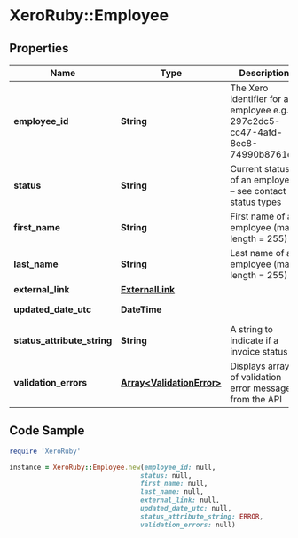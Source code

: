 # XeroRuby::Employee

## Properties

Name | Type | Description | Notes
------------ | ------------- | ------------- | -------------
**employee_id** | **String** | The Xero identifier for an employee e.g. 297c2dc5-cc47-4afd-8ec8-74990b8761e9 | [optional] 
**status** | **String** | Current status of an employee – see contact status types | [optional] 
**first_name** | **String** | First name of an employee (max length &#x3D; 255) | [optional] 
**last_name** | **String** | Last name of an employee (max length &#x3D; 255) | [optional] 
**external_link** | [**ExternalLink**](ExternalLink.md) |  | [optional] 
**updated_date_utc** | **DateTime** |  | [optional] [readonly] 
**status_attribute_string** | **String** | A string to indicate if a invoice status | [optional] 
**validation_errors** | [**Array&lt;ValidationError&gt;**](ValidationError.md) | Displays array of validation error messages from the API | [optional] 

## Code Sample

```ruby
require 'XeroRuby'

instance = XeroRuby::Employee.new(employee_id: null,
                                 status: null,
                                 first_name: null,
                                 last_name: null,
                                 external_link: null,
                                 updated_date_utc: null,
                                 status_attribute_string: ERROR,
                                 validation_errors: null)
```


